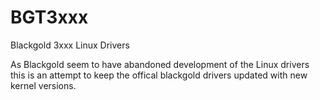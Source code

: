 BGT3xxx
=======

Blackgold 3xxx Linux Drivers

As Blackgold seem to have abandoned development of the Linux drivers
this is an attempt to keep the offical blackgold drivers updated with new kernel versions.

